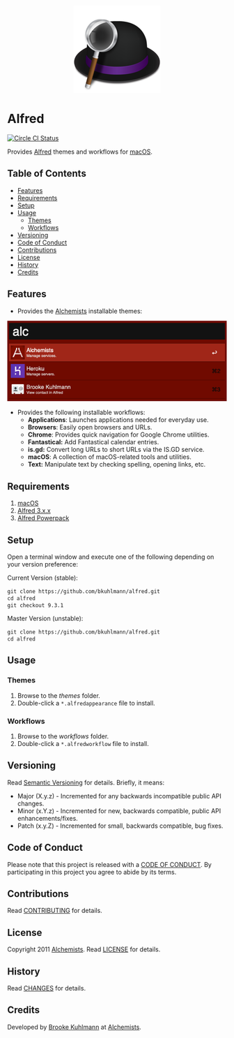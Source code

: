 <p align="center">
  <img src="alfred.png" alt="Alfred Icon"/>
</p>

# Alfred

[![Circle CI Status](https://circleci.com/gh/bkuhlmann/alfred.svg?style=svg)](https://circleci.com/gh/bkuhlmann/alfred)

Provides [Alfred](http://www.alfredapp.com) themes and workflows for
[macOS](https://www.apple.com/macos).

<!-- Tocer[start]: Auto-generated, don't remove. -->

## Table of Contents

  - [Features](#features)
  - [Requirements](#requirements)
  - [Setup](#setup)
  - [Usage](#usage)
    - [Themes](#themes)
    - [Workflows](#workflows)
  - [Versioning](#versioning)
  - [Code of Conduct](#code-of-conduct)
  - [Contributions](#contributions)
  - [License](#license)
  - [History](#history)
  - [Credits](#credits)

<!-- Tocer[finish]: Auto-generated, don't remove. -->

## Features

- Provides the [Alchemists](https://www.alchemists.io) installable themes:

[![Alchemists Screenshot](themes/alchemists/screenshot.png)](https://github.com/bkuhlmann/alfred)

- Provides the following installable workflows:
  - **Applications**: Launches applications needed for everyday use.
  - **Browsers**: Easily open browsers and URLs.
  - **Chrome**: Provides quick navigation for Google Chrome utilities.
  - **Fantastical:** Add Fantastical calendar entries.
  - **is.gd:** Convert long URLs to short URLs via the IS.GD service.
  - **macOS**: A collection of macOS-related tools and utilities.
  - **Text:** Manipulate text by checking spelling, opening links, etc.

## Requirements

1. [macOS](https://www.apple.com/macos)
2. [Alfred 3.x.x](http://www.alfredapp.com)
3. [Alfred Powerpack](https://www.alfredapp.com/powerpack/buy)

## Setup

Open a terminal window and execute one of the following depending on your version preference:

Current Version (stable):

    git clone https://github.com/bkuhlmann/alfred.git
    cd alfred
    git checkout 9.3.1

Master Version (unstable):

    git clone https://github.com/bkuhlmann/alfred.git
    cd alfred

## Usage

### Themes

1. Browse to the _themes_ folder.
1. Double-click a `*.alfredappearance` file to install.

### Workflows

1. Browse to the _workflows_ folder.
1. Double-click a `*.alfredworkflow` file to install.

## Versioning

Read [Semantic Versioning](https://semver.org) for details. Briefly, it means:

- Major (X.y.z) - Incremented for any backwards incompatible public API changes.
- Minor (x.Y.z) - Incremented for new, backwards compatible, public API enhancements/fixes.
- Patch (x.y.Z) - Incremented for small, backwards compatible, bug fixes.

## Code of Conduct

Please note that this project is released with a [CODE OF CONDUCT](CODE_OF_CONDUCT.md). By
participating in this project you agree to abide by its terms.

## Contributions

Read [CONTRIBUTING](CONTRIBUTING.md) for details.

## License

Copyright 2011 [Alchemists](https://www.alchemists.io).
Read [LICENSE](LICENSE.md) for details.

## History

Read [CHANGES](CHANGES.md) for details.

## Credits

Developed by [Brooke Kuhlmann](https://www.alchemists.io) at
[Alchemists](https://www.alchemists.io).
